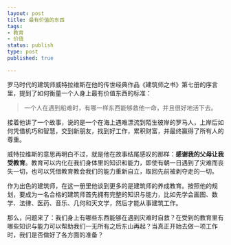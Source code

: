 ```yaml
--- 
layout: post
title: 最有价值的东西
tags: 
- 教育
- 价值
status: publish
type: post
published: true

---
```


罗马时代的建筑师威特拉维斯在他的传世经典作品《建筑师之书》第七册的序言里，提到了如何衡量一个人身上最有价值东西的标准：

>一个人在遇到船难时，有哪一样东西能够救他一命，并且很好地活下去。

接着他讲了一个故事，说的是一个在海上遇难漂流到陌生彼岸的罗马人，上岸后如何凭借机巧和智慧，交到新朋友，找到好工作，累积财富，并最终赢得了所有人的尊重。

威特拉维斯的意思再明白不过，就是他在故事结尾感叹的那样：**感谢我的父母让我受教育**。教育可以内化在我们身体里的知识和能力，即使有朝一日遇到了灾难而丧失一切，也可以凭借教育教会我们的能力重新自立，取回先前被剥夺走的一切。

作为出色的建筑师，在这一册里他谈到更多的是建筑师的养成教育。按照他的规划，要成为一名合格的建筑师首先拥有完整的知识与能力，比如先学会画图、数学、法律、医药、音乐、几何和天文学，然后才能从事建筑工作。

那么，问题来了：我们身上有哪些东西能够在遇到灾难时自救？在受到的教育里有哪些知识与能力可以帮助我们一无所有之后东山再起？当真正开始去做一项工作时，我们是否做好了各方面的准备？
